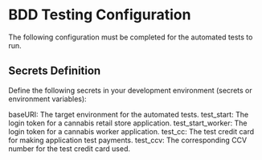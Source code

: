 BDD Testing Configuration
======================

The following configuration must be completed for the automated tests to run.

Secrets Definition
---------------------------
Define the following secrets in your development environment (secrets or environment variables):

baseURI: The target environment for the automated tests.
test_start: The login token for a cannabis retail store application.
test_start_worker: The login token for a cannabis worker application.
test_cc: The test credit card for making application test payments.
test_ccv: The corresponding CCV number for the test credit card used.